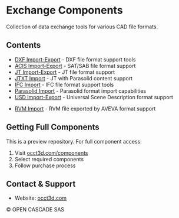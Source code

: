 # Exchange Components

Collection of data exchange tools for various CAD file formats.

## Contents

- [DXF Import-Export](./DXF_ImportExport/) - DXF file format support tools
- [ACIS Import-Export](./ACIS_ImportExport/) - SAT/SAB file format support
- [JT Import-Export](./JT_ImportExport/) - JT file format support
- [JTXT Import](./JTXT_ImportExport/) - JT with Parasolid content support
- [IFC Import](./IFC_Import/) - IFC file format support tools
- [Parasolid Import](./Parasolid_Import/) - Parasolid format import capabilities
- [USD Import-Export](./USD_ImportExport/) - Universal Scene Description format support
* [RVM Import](./RVM_Import/) - RVM file exported by AVEVA format support

## Getting Full Components
This is a preview repository. For full component access:
1. Visit [occt3d.com/components](https://occt3d.com/components/)
2. Select required components
3. Follow purchase process

## Contact & Support
- Website: [occt3d.com](https://occt3d.com)

© OPEN CASCADE SAS